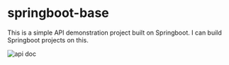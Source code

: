 # springboot-base
This is a simple API demonstration project built on Springboot. I can build Springboot projects on this.

![api doc](https://user-images.githubusercontent.com/76662077/113943617-e7480c00-97b7-11eb-9d61-cf449909fb9f.png)
